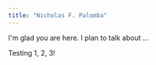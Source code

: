 ```yaml
---
title: "Nicholas F. Palomba"
---
```


I'm glad you are here. I plan to talk about ...

Testing 1, 2, 3!
